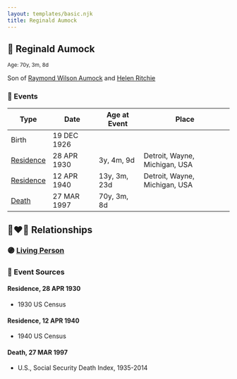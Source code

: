 ```yaml
---
layout: templates/basic.njk
title: Reginald Aumock
---
```

## 🔵 Reginald Aumock
<small>Age: 70y, 3m, 8d</small>

Son of [Raymond Wilson Aumock](/people/1/17962037) and [Helen Ritchie](/people/8/88758866)

### 📆 Events

Type | Date | Age at Event | Place
------ | ------ | ------ | ------
Birth | 19 DEC 1926 |  |
[Residence](#event-event-0) | 28 APR 1930 | 3y, 4m, 9d | Detroit, Wayne, Michigan, USA
[Residence](#event-event-1) | 12 APR 1940 | 13y, 3m, 23d | Detroit, Wayne, Michigan, USA
[Death](#event-event-5) | 27 MAR 1997 | 70y, 3m, 8d |

## 👩‍❤️‍👨 Relationships

### 🟣 [Living Person](/people/8/87693036)

### 📰 Event Sources

#### <a id="event-event-0"></a> Residence, 28 APR 1930
* 1930 US Census

#### <a id="event-event-1"></a> Residence, 12 APR 1940
* 1940 US Census

#### <a id="event-event-5"></a> Death, 27 MAR 1997
* U.S., Social Security Death Index, 1935-2014
